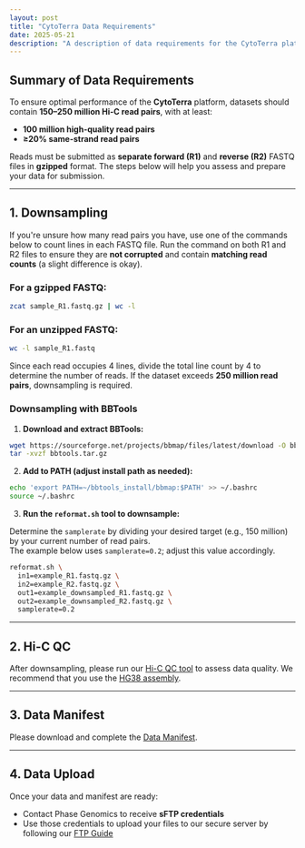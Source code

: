```yaml
---
layout: post
title: "CytoTerra Data Requirements"
date: 2025-05-21
description: "A description of data requirements for the CytoTerra platform, including pre-processing and QC steps."
---
```


## Summary of Data Requirements

To ensure optimal performance of the **CytoTerra** platform, datasets should contain **150–250 million Hi-C read pairs**, with at least:

- **100 million high-quality read pairs**
- **≥20% same-strand read pairs**

Reads must be submitted as **separate forward (R1)** and **reverse (R2)** FASTQ files in **gzipped** format. The steps below will help you assess and prepare your data for submission.

---

## 1. Downsampling

If you're unsure how many read pairs you have, use one of the commands below to count lines in each FASTQ file. Run the command on both R1 and R2 files to ensure they are **not corrupted** and contain **matching read counts** (a slight difference is okay).

### For a gzipped FASTQ:

```bash
zcat sample_R1.fastq.gz | wc -l
```

### For an unzipped FASTQ:

```bash
wc -l sample_R1.fastq
```

Since each read occupies 4 lines, divide the total line count by 4 to determine the number of reads. If the dataset exceeds **250 million read pairs**, downsampling is required.

### Downsampling with BBTools

1. **Download and extract BBTools:**

```bash
wget https://sourceforge.net/projects/bbmap/files/latest/download -O bbtools.tar.gz
tar -xvzf bbtools.tar.gz
```

2. **Add to PATH (adjust install path as needed):**

```bash
echo 'export PATH=~/bbtools_install/bbmap:$PATH' >> ~/.bashrc
source ~/.bashrc
```

3. **Run the `reformat.sh` tool to downsample:**

Determine the `samplerate` by dividing your desired target (e.g., 150 million) by your current number of read pairs.  
The example below uses `samplerate=0.2`; adjust this value accordingly.

```bash
reformat.sh \
  in1=example_R1.fastq.gz \
  in2=example_R2.fastq.gz \
  out1=example_downsampled_R1.fastq.gz \
  out2=example_downsampled_R2.fastq.gz \
  samplerate=0.2
```

---

## 2. Hi-C QC

After downsampling, please run our [Hi-C QC tool](https://phasegenomics.github.io/2019/09/19/hic-alignment-and-qc.html) to assess data quality. We recommend that you use the [HG38 assembly](https://www.ncbi.nlm.nih.gov/datasets/genome/GCF_000001405.40/).

---

## 3. Data Manifest

Please download and complete the [Data Manifest](https://phasegenomics.github.io/downloads/cytoterra_file_manifest.xlsx).

---

## 4. Data Upload

Once your data and manifest are ready:

- Contact Phase Genomics to receive **sFTP credentials**
- Use those credentials to upload your files to our secure server by following our [FTP Guide](https://phasegenomics.github.io/2023/07/28/ftp-guide.html)